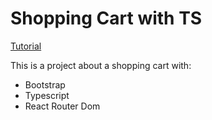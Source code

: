 # Shopping Cart with TS
[Tutorial](https://www.youtube.com/watch?v=lATafp15HWA&list=WL&index=17&t=289s)

This is a project about a shopping cart with:

- Bootstrap
- Typescript
- React Router Dom
